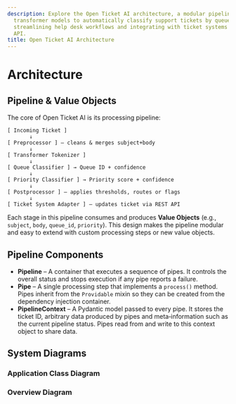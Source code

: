 ```yaml
---
description: Explore the Open Ticket AI architecture, a modular pipeline that leverages
  transformer models to automatically classify support tickets by queue and priority,
  streamlining help desk workflows and integrating with ticket systems via a REST
  API.
title: Open Ticket AI Architecture
---
```

# Architecture

## Pipeline & Value Objects

The core of Open Ticket AI is its processing pipeline:

```
[ Incoming Ticket ]
       ↓
[ Preprocessor ] — cleans & merges subject+body
       ↓
[ Transformer Tokenizer ]
       ↓
[ Queue Classifier ] → Queue ID + confidence
       ↓
[ Priority Classifier ] → Priority score + confidence
       ↓
[ Postprocessor ] — applies thresholds, routes or flags
       ↓
[ Ticket System Adapter ] — updates ticket via REST API
```

Each stage in this pipeline consumes and produces **Value Objects** (e.g., `subject`, `body`, `queue_id`, `priority`). This design makes the pipeline modular and easy to extend with custom processing steps or new value objects.

## Pipeline Components

- **Pipeline** – A container that executes a sequence of pipes. It controls the
  overall status and stops execution if any pipe reports a failure.
- **Pipe** – A single processing step that implements a `process()` method.
  Pipes inherit from the `Providable` mixin so they can be created from the
  dependency injection container.
- **PipelineContext** – A Pydantic model passed to every pipe. It stores the
  ticket ID, arbitrary data produced by pipes and meta‑information such as the
  current pipeline status. Pipes read from and write to this context object to
  share data.

## System Diagrams

### Application Class Diagram

### Overview Diagram
